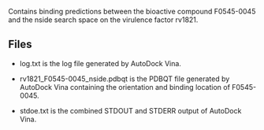Contains binding predictions between the bioactive compound F0545-0045 and the nside search space on the virulence factor rv1821.

## Files

- log.txt is the log file generated by AutoDock Vina.

- rv1821_F0545-0045_nside.pdbqt is the PDBQT file generated by AutoDock Vina containing the orientation and binding location of F0545-0045.

- stdoe.txt is the combined STDOUT and STDERR output of AutoDock Vina.

